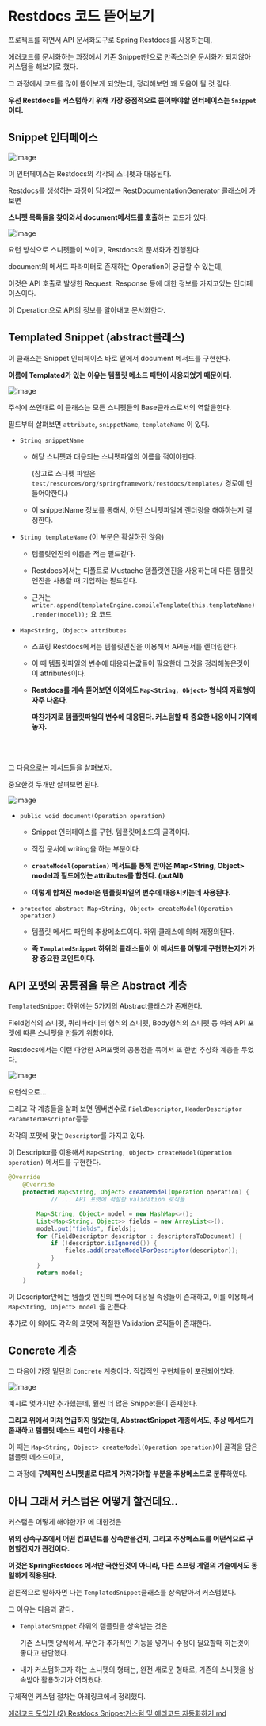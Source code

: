 # Restdocs 코드 뜯어보기

프로젝트를 하면서 API 문서화도구로 Spring Restdocs를 사용하는데,

에러코드를 문서화하는 과정에서 기존 Snippet만으로 만족스러운 문서화가 되지않아 커스텀을 해보기로 했다.

그 과정에서 코드를 많이 뜯어보게 되었는데, 정리해보면 꽤 도움이 될 것 같다.

**우선 Restdocs를 커스텀하기 위해 가장 중점적으로 뜯어봐야할 인터페이스는 `Snippet` 이다.**

## Snippet 인터페이스

![image](https://github.com/gomudayya/DevelopNote/assets/129571789/3c5895b8-fc79-4ee4-8b67-eac557e5437b)

이 인터페이스는 Restdocs의 각각의 스니펫과 대응된다.

Restdocs를 생성하는 과정이 담겨있는 RestDocumentationGenerator 클래스에 가보면

**스니펫 목록들을 찾아와서 document메서드를 호출**하는 코드가 있다.

![image](https://github.com/gomudayya/DevelopNote/assets/129571789/3ef75aac-5137-4730-aae3-869afc57b6a9)

요런 방식으로 스니펫들이 쓰이고, Restdocs의 문서화가 진행된다.

document의 메서드 파라미터로 존재하는 Operation이 궁금할 수 있는데, 

이것은 API 호출로 발생한 Request, Response 등에 대한 정보를 가지고있는 인터페이스이다. 

이 Operation으로 API의 정보를 알아내고 문서화한다.

## Templated Snippet (abstract클래스)

이 클래스는 Snippet 인터페이스 바로 밑에서 document 메서드를 구현한다.

**이름에 Templated가 있는 이유는 템플릿 메소드 패턴이 사용되었기 때문이다.**

![image](https://github.com/gomudayya/DevelopNote/assets/129571789/412005a6-d5cc-458b-bf20-b360a5a349a7)

주석에 쓰인대로 이 클래스는 모든 스니펫들의 Base클래스로서의 역할을한다.

필드부터 살펴보면 `attribute`, `snippetName`, `templateName` 이 있다.

- `String snippetName`

  - 해당 스니펫과 대응되는 스니펫파일의 이름을 적어야한다.

    (참고로 스니펫 파일은 `test/resources/org/springframework/restdocs/templates/` 경로에 만들어야한다.)

  - 이 snippetName 정보를 통해서, 어떤 스니펫파일에 렌더링을 해야하는지 결정한다.
 
- `String templateName` (이 부분은 확실하진 않음)

  - 템플릿엔진의 이름을 적는 필드같다.
  
  - Restdocs에서는 디폴트로 Mustache 템플릿엔진을 사용하는데 다른 템플릿엔진을 사용할 때 기입하는 필드같다.
 
  - 근거는 `writer.append(templateEngine.compileTemplate(this.templateName).render(model));` 요 코드

- `Map<String, Object> attributes`

  - 스프링 Restdocs에서는 템플릿엔진을 이용해서 API문서를 렌더링한다.
  
  - 이 때 템플릿파일의 변수에 대응되는값들이 필요한데 그것을 정리해놓은것이 이 attributes이다.
 
  - **Restdocs를 계속 뜯어보면 이외에도 `Map<String, Object>` 형식의 자료형이 자주 나온다.**
  
    **마찬가지로 템플릿파일의 변수에 대응된다. 커스텀할 때 중요한 내용이니 기억해놓자.**

<br>
<br>

그 다음으로는 메서드들을 살펴보자.

중요한것 두개만 살펴보면 된다.

![image](https://github.com/gomudayya/DevelopNote/assets/129571789/643578ea-41e3-42e4-86b6-45d1e9f578d3)


- `public void document(Operation operation)`

  - Snippet 인터페이스를 구현. 템플릿메소드의 골격이다.
 
  - 직접 문서에 writing을 하는 부분이다.
  
  - **`createModel(operation)` 메서드를 통해 받아온 Map<String, Object> model과 필드에있는 attributes를 합친다. (putAll)**
 
  - **이렇게 합쳐진 model은 템플릿파일의 변수에 대응시키는데 사용된다.**
  
- `protected abstract Map<String, Object> createModel(Operation operation)`

  - 템플릿 메서드 패턴의 추상메소드이다. 하위 클래스에 의해 재정의된다.
 
  - **즉 `TemplatedSnippet` 하위의 클래스들이 이 메서드를 어떻게 구현했는지가 가장 중요한 포인트이다.**

## API 포맷의 공통점을 묶은 Abstract 계층

`TemplatedSnippet` 하위에는 5가지의 Abstract클래스가 존재한다.

Field형식의 스니펫, 쿼리파라미터 형식의 스니펫, Body형식의 스니펫 등 여러 API 포맷에 따른 스니펫을 만들기 위함이다.

Restdocs에서는 이런 다양한 API포맷의 공통점을 묶어서 또 한번 추상화 계층을 두었다.

![image](https://github.com/gomudayya/DevelopNote/assets/129571789/85149c5e-17c5-4db8-b9c1-95cb857de23e)

요런식으로...

그리고 각 계층들을 살펴 보면 멤버변수로 `FieldDescriptor`, `HeaderDescriptor` `ParameterDescriptor`등등

각각의 포맷에 맞는 `Descriptor`를 가지고 있다. 

이 Descriptor를 이용해서 `Map<String, Object> createModel(Operation operation)` 메서드를 구현한다.

```java
@Override
	@Override
	protected Map<String, Object> createModel(Operation operation) {
    		// ... API 포맷에 적절한 validation 로직들

		Map<String, Object> model = new HashMap<>();
		List<Map<String, Object>> fields = new ArrayList<>();
		model.put("fields", fields);
		for (FieldDescriptor descriptor : descriptorsToDocument) {
			if (!descriptor.isIgnored()) {
				fields.add(createModelForDescriptor(descriptor));
			}
		}
		return model;
	}
```

이 Descriptor안에는 템플릿 엔진의 변수에 대응될 속성들이 존재하고, 이를 이용해서 `Map<String, Object> model` 을 만든다.

추가로 이 외에도 각각의 포맷에 적절한 Validation 로직들이 존재한다.

## Concrete 계층 

그 다음이 가장 밑단의 `Concrete` 계층이다. 직접적인 구현체들이 포진되어있다.

![image](https://github.com/gomudayya/DevelopNote/assets/129571789/48afbae8-5c05-4036-941f-38e6291bc973)

예시로 몇가지만 추가했는데, 훨씬 더 많은 Snippet들이 존재한다. 

**그리고 위에서 미처 언급하지 않았는데, AbstractSnippet 계층에서도, 추상 메서드가 존재하고 템플릿 메소드 패턴이 사용된다.**

이 때는 `Map<String, Object> createModel(Operation operation)`이 골격을 담은 템플릿 메소드이고,

그 과정에 **구체적인 스니펫별로 다르게 가져가야할 부분을 추상메소드로 분류**하였다.

## 아니 그래서 커스텀은 어떻게 할건데요..

커스텀은 어떻게 해야한가? 에 대한것은 

**위의 상속구조에서 어떤 컴포넌트를 상속받을건지, 그리고 추상메소드를 어떤식으로 구현할건지가 관건이다.**

**이것은 SpringRestdocs 에서만 국한된것이 아니라, 다른 스프링 계열의 기술에서도 동일하게 적용된다.**

결론적으로 말하자면 나는 `TemplatedSnippet`클래스를 상속받아서 커스텀했다.

그 이유는 다음과 같다.

- `TemplatedSnippet` 하위의 템플릿을 상속받는 것은

  기존 스니펫 양식에서, 무언가 추가적인 기능을 넣거나 수정이 필요할때 하는것이 좋다고 판단했다.

- 내가 커스텀하고자 하는 스니펫의 형태는, 완전 새로운 형태로, 기존의 스니펫을 상속받아 활용하기가 어려웠다.

구체적인 커스텀 절차는 아래링크에서 정리했다.

[에러코드 도입기 (2) Restdocs Snippet커스텀 및 에러코드 자동화하기.md](https://github.com/gomudayya/DevelopNote/blob/main/%ED%94%84%EB%A1%9C%EC%A0%9D%ED%8A%B8/%EB%8B%A4%EC%9D%BC%EB%A6%AC/%EC%97%90%EB%9F%AC%EC%BD%94%EB%93%9C%20%EB%8F%84%EC%9E%85%EA%B8%B0%20(2)%20Restdocs%20Snippet%EC%BB%A4%EC%8A%A4%ED%85%80%20%EB%B0%8F%20%EC%97%90%EB%9F%AC%EC%BD%94%EB%93%9C%20%EC%9E%90%EB%8F%99%ED%99%94%ED%95%98%EA%B8%B0.md)
